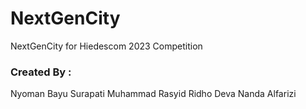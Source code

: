 # NextGenCity
NextGenCity for Hiedescom 2023 Competition

### Created By :
 Nyoman Bayu Surapati
 Muhammad Rasyid Ridho
 Deva Nanda Alfarizi
